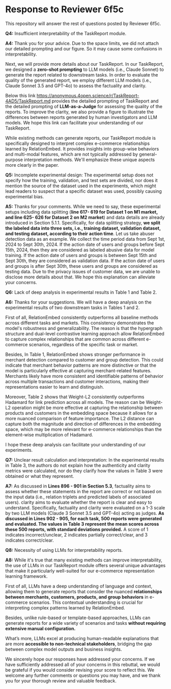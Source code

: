 # Response to Reviewer 6f5c

This repository will answer the rest of questions posted by Reviewer 6f5c.

$\textbf{Q4:}$ Insufficient interpretability of the TaskReport module.

$\textbf{A4:}$ Thank you for your advice. Due to the space limits, we did not attach our detailed prompting and our figure. So it may cause some confusions in interpretability. 

Next, we will provide more details about our TaskReport. In our TaskReport, we designed a **zero-shot prompting** to LLM models (i.e., Claude Sonnet) to generate the report related to downstream tasks. In order to evaluate the quality of the generated report, we employ different LLM models (i.e., Claude Sonnet 3.5 and GPT-4o) to assess the factuality and clarity. 

Below this link https://anonymous.4open.science/r/TaskReport-4AD5/TaskReport.md provides the detailed prompting of TaskReport and the detailed prompting of **LLM-as-a-Judge** for assessing the quality of the reports. To improve the clarity, we also provide a figure to illustrate the differences between reports generated by human investigators and LLM models. We hope this link can facilitate your understanding of our TaskReport. 

While existing methods can generate reports, our TaskReport module is specifically designed to interpret complex e-commerce relationships learned by RelationEmbed. It provides insights into group-wise behaviors and multi-modal features, which are not typically addressed by general-purpose interpretation methods. We'll emphasize these unique aspects more clearly in the paper.

$\textbf{Q5:}$ Incomplete experimental design: The experimental setup does not specify how the training, validation, and test sets are divided, nor does it mention the source of the dataset used in the experiments, which might lead readers to suspect that a specific dataset was used, possibly causing experimental bias.

$\textbf{A5:}$ Thanks for your comments. While we need to say, these experimental setups including data splitting (**line 617- 619 for Dataset 1 on M1 market, and line 625- 626 for Dataset 2 on  M2 market**) and data details are already introduced in Section 5.1.1. Specifically, for data splitting strategy, **we split the labeled data into three sets, i.e., training dataset, validation dataset, and testing dataset, according to their action time**. Let us take abuser detection data as an example. We collect the time period data from Sept 1st, 2024 to Sept 30th, 2024. If the action date of users and groups before Sept 15th, 2024, then they are considered as labeled abusive data for model training. If the action date of users and groups  is between Sept 15th and Sept 30th, they are considered as validation data. If the action date of users and groups is after Sept 30th, these users and groups are considered as testing data. Due to the privacy issues of customer data, we are unable to disclose more details about that. We hope this explanation can alleviate your concerns.

$\textbf{Q6:}$  Lack of deep analysis in experimental results in Table 1 and Table 2.

$\textbf{A6:}$ Thanks for your suggestions. We will have a deep analysis on the experimental results of two downstream tasks in Tables 1 and 2.  

First of all, RelationEmbed consistently outperforms all baseline methods across different tasks and markets. This consistency demonstrates the model's robustness and generalizability. The reason is that the hypergraph structure and dual-level contrastive learning approach allow RelationEmbed to capture complex relationships that are common across different e-commerce scenarios, regardless of the specific task or market.

Besides, In Table 1, RelationEmbed shows stronger performance in merchant detection compared to customer and group detection. This could indicate that merchant behavior patterns are more distinctive or that the model is particularly effective at capturing merchant-related features. Merchants likely have more consistent and identifiable patterns of behavior across multiple transactions and customer interactions, making their representations easier to learn and distinguish.

Moreover, Table 2 shows that Weight-L2 consistently outperforms Hadamard for link prediction across all models.
The reason can be Weight-L2 operation might be more effective at capturing the relationship between products and customers in the embedding space because it allows for a more nuanced comparison of feature importance. The L2 distance can capture both the magnitude and direction of differences in the embedding space, which may be more relevant for e-commerce relationships than the element-wise multiplication of Hadamard.

I hope these deep analysis can facilitate your understanding of our experiments.


$\textbf{Q7:}$ Unclear result calculation and interpretation: In the experimental results in Table 3, the authors do not explain how the authenticity and clarity metrics were calculated, nor do they clarify how the values in Table 3 were obtained or what they represent.

$\textbf{A7:}$ As discussed in **Lines 896 - 901 in Section 5.3**,  factuality aims to assess whether these statements in the report are correct or not based on the input data (i.e., relation triplets and predicted labels of associated users). clarity aims to evaluate whether the report is clear and easy to understand.  Specifically, factuality and clarity were evaluated on a 1-3 scale by two LLM models (Claude 3 Sonnet 3.5 and GPT-4o) acting as judges. **As discussed in Lines 902 - 905, for each task, 500 reports were generated and evaluated. The values in Table 3 represent the mean scores across these 500 reports, with standard deviations provided.** A score of 1 indicates incorrect/unclear, 2 indicates partially correct/clear, and 3 indicates correct/clear.

$\textbf{Q8:}$ Necessity of using LLMs for interpretability reports.

$\textbf{A8:}$ While it's true that many existing methods can improve interpretability, the use of LLMs in our TaskReport module offers several unique advantages that make it particularly well-suited for our e-commerce representation learning framework. 

First of all, LLMs have a deep understanding of language and context, allowing them to generate reports that consider the nuanced **relationships between merchants, customers, products, and group behaviors** in e-commerce scenarios. This contextual understanding is crucial for interpreting complex patterns learned by RelationEmbed. 

Besides, unlike rule-based or template-based approaches, LLMs can generate reports for a wide variety of scenarios and tasks **without requiring extensive manual configuration.** 

What’s more, LLMs excel at producing human-readable explanations that are more **accessible to non-technical stakeholders**, bridging the gap between complex model outputs and business insights.


We sincerely hope our responses have addressed your concerns. If we have sufficiently addressed all of your concerns in this rebuttal, we would be grateful if you would consider revising your score to reflect this. We welcome any further comments or questions you may have, and we thank you for your thorough review and valuable feedback.
